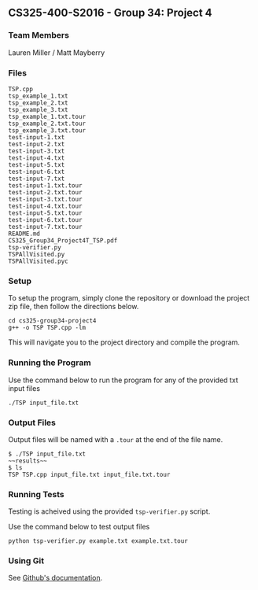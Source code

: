 ## CS325-400-S2016 - Group 34: Project 4

### Team Members
Lauren Miller
 / Matt Mayberry

### Files
	TSP.cpp
    tsp_example_1.txt
    tsp_example_2.txt
    tsp_example_3.txt
    tsp_example_1.txt.tour
    tsp_example_2.txt.tour
    tsp_example_3.txt.tour
    test-input-1.txt
    test-input-2.txt
    test-input-3.txt
    test-input-4.txt
    test-input-5.txt
    test-input-6.txt
    test-input-7.txt
    test-input-1.txt.tour
    test-input-2.txt.tour
    test-input-3.txt.tour
    test-input-4.txt.tour
    test-input-5.txt.tour
    test-input-6.txt.tour
    test-input-7.txt.tour
    README.md
    CS325_Group34_Project4T_TSP.pdf
    tsp-verifier.py
    TSPAllVisited.py
    TSPAllVisited.pyc
    
### Setup

To setup the program, simply clone the repository or download the project zip file, then follow the directions below.

	cd cs325-group34-project4
	g++ -o TSP TSP.cpp -lm

This will navigate you to the project directory and compile the program.

### Running the Program

Use the command below to run the program for any of the provided txt input files

	./TSP input_file.txt


### Output Files

Output files will be named with a `.tour` at the end of the file name.  

	$ ./TSP input_file.txt
	~~results~~
	$ ls
	TSP TSP.cpp input_file.txt input_file.txt.tour


### Running Tests
Testing is acheived using the provided `tsp-verifier.py` script. 

Use the command below to test output files

	python tsp-verifier.py example.txt example.txt.tour


### Using Git

See [Github's documentation](https://help.github.com/). 
